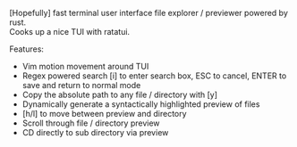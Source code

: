 [Hopefully] fast terminal user interface file explorer / previewer powered by rust. </br>
Cooks up a nice TUI with ratatui. </br>

Features: </br>
- Vim motion movement around TUI
- Regex powered search [i] to enter search box, ESC to cancel, ENTER to save and return to normal mode
- Copy the absolute path to any file / directory with [y]
- Dynamically generate a syntactically highlighted preview of files
- [h/l] to move between preview and directory
- Scroll through file / directory preview
- CD directly to sub directory via preview
